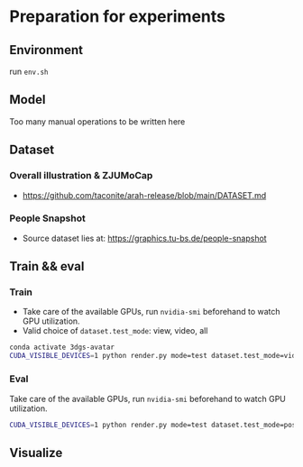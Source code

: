 # Preparation for experiments

## Environment

run `env.sh`

## Model

Too many manual operations to be written here

## Dataset

### Overall illustration & ZJUMoCap

- https://github.com/taconite/arah-release/blob/main/DATASET.md

### People Snapshot

- Source dataset lies at: https://graphics.tu-bs.de/people-snapshot

## Train && eval

### Train

- Take care of the available GPUs, run `nvidia-smi` beforehand to watch GPU utilization.
- Valid choice of `dataset.test_mode`: view, video, all

```bash
conda activate 3dgs-avatar
CUDA_VISIBLE_DEVICES=1 python render.py mode=test dataset.test_mode=video dataset=zjumocap_377_mono
```


### Eval

Take care of the available GPUs, run `nvidia-smi` beforehand to watch GPU utilization.

```bash
CUDA_VISIBLE_DEVICES=1 python render.py mode=test dataset.test_mode=pose pose_correction=none dataset=zjumocap_377_mono
```

## Visualize

```bash